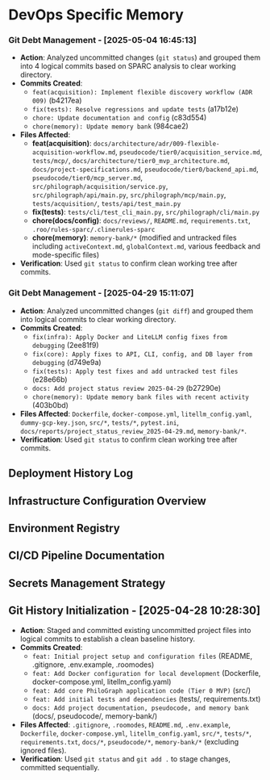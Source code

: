 # DevOps Specific Memory
<!-- Entries below should be added reverse chronologically (newest first) -->

### Git Debt Management - [2025-05-04 16:45:13]
- **Action**: Analyzed uncommitted changes (`git status`) and grouped them into 4 logical commits based on SPARC analysis to clear working directory.
- **Commits Created**:
    - `feat(acquisition): Implement flexible discovery workflow (ADR 009)` (b4217ea)
    - `fix(tests): Resolve regressions and update tests` (a17b12e)
    - `chore: Update documentation and config` (c83d554)
    - `chore(memory): Update memory bank` (984cae2)
- **Files Affected**:
    - **feat(acquisition)**: `docs/architecture/adr/009-flexible-acquisition-workflow.md`, `pseudocode/tier0/acquisition_service.md`, `tests/mcp/`, `docs/architecture/tier0_mvp_architecture.md`, `docs/project-specifications.md`, `pseudocode/tier0/backend_api.md`, `pseudocode/tier0/mcp_server.md`, `src/philograph/acquisition/service.py`, `src/philograph/api/main.py`, `src/philograph/mcp/main.py`, `tests/acquisition/`, `tests/api/test_main.py`
    - **fix(tests)**: `tests/cli/test_cli_main.py`, `src/philograph/cli/main.py`
    - **chore(docs/config)**: `docs/reviews/`, `README.md`, `requirements.txt`, `.roo/rules-sparc/.clinerules-sparc`
    - **chore(memory)**: `memory-bank/*` (modified and untracked files including `activeContext.md`, `globalContext.md`, various feedback and mode-specific files)
- **Verification**: Used `git status` to confirm clean working tree after commits.
### Git Debt Management - [2025-04-29 15:11:07]
- **Action**: Analyzed uncommitted changes (`git diff`) and grouped them into logical commits to clear working directory.
- **Commits Created**:
    - `fix(infra): Apply Docker and LiteLLM config fixes from debugging` (2ee81f9)
    - `fix(core): Apply fixes to API, CLI, config, and DB layer from debugging` (d749e9a)
    - `fix(tests): Apply test fixes and add untracked test files` (e28e66b)
    - `docs: Add project status review 2025-04-29` (b27290e)
    - `chore(memory): Update memory bank files with recent activity` (403b0bd)
- **Files Affected**: `Dockerfile`, `docker-compose.yml`, `litellm_config.yaml`, `dummy-gcp-key.json`, `src/*`, `tests/*`, `pytest.ini`, `docs/reports/project_status_review_2025-04-29.md`, `memory-bank/*`.
- **Verification**: Used `git status` to confirm clean working tree after commits.
## Deployment History Log
<!-- Append deployment details using the format below -->

## Infrastructure Configuration Overview
<!-- Append infra config details using the format below -->

## Environment Registry
<!-- Append environment details using the format below -->

## CI/CD Pipeline Documentation
<!-- Append pipeline details using the format below -->

## Secrets Management Strategy
<!-- Update strategy notes here (consider if this should be newest first or overwrite) -->

## Git History Initialization - [2025-04-28 10:28:30]
- **Action**: Staged and committed existing uncommitted project files into logical commits to establish a clean baseline history.
- **Commits Created**:
    - `feat: Initial project setup and configuration files` (README, .gitignore, .env.example, .roomodes)
    - `feat: Add Docker configuration for local development` (Dockerfile, docker-compose.yml, litellm_config.yaml)
    - `feat: Add core PhiloGraph application code (Tier 0 MVP)` (src/)
    - `feat: Add initial tests and dependencies` (tests/, requirements.txt)
    - `docs: Add project documentation, pseudocode, and memory bank` (docs/, pseudocode/, memory-bank/)
- **Files Affected**: `.gitignore`, `.roomodes`, `README.md`, `.env.example`, `Dockerfile`, `docker-compose.yml`, `litellm_config.yaml`, `src/*`, `tests/*`, `requirements.txt`, `docs/*`, `pseudocode/*`, `memory-bank/*` (excluding ignored files).
- **Verification**: Used `git status` and `git add .` to stage changes, committed sequentially.